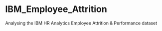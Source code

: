 # IBM_Employee_Attrition
Analysing the IBM HR Analytics Employee Attrition &amp; Performance dataset 
